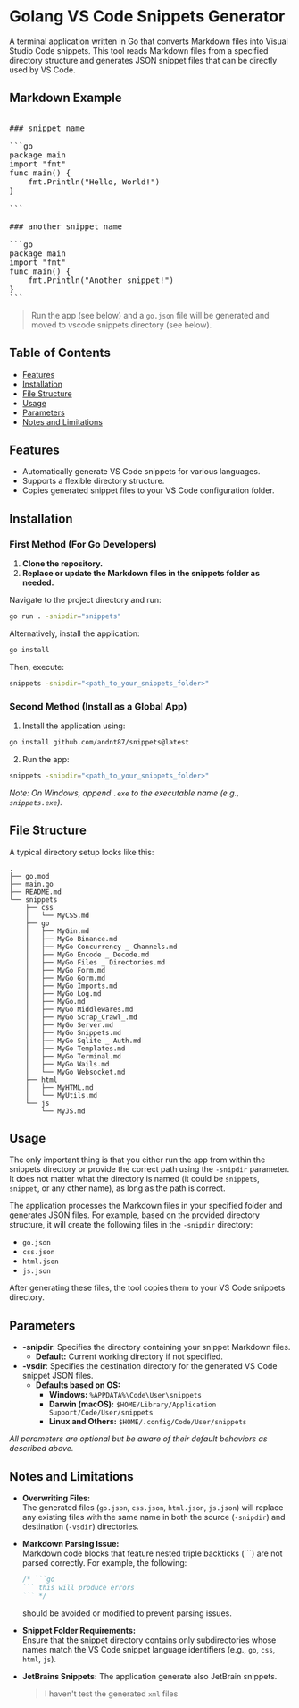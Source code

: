 # Golang VS Code Snippets Generator

A terminal application written in Go that converts Markdown files into Visual Studio Code snippets. This tool reads Markdown files from a specified directory structure and generates JSON snippet files that can be directly used by VS Code.

## Markdown Example

<pre>

### snippet name

```go
package main
import "fmt"
func main() {
    fmt.Println("Hello, World!")
}

```

### another snippet name

```go
package main
import "fmt"
func main() {
    fmt.Println("Another snippet!")
}
```
</pre> 

> Run the app (see below) and a `go.json` file will be generated and moved to vscode snippets directory (see below).

## Table of Contents

- [Features](#features)
- [Installation](#installation)
- [File Structure](#file-structure)
- [Usage](#usage)
- [Parameters](#parameters)
- [Notes and Limitations](#notes-and-limitations)

## Features

- Automatically generate VS Code snippets for various languages.
- Supports a flexible directory structure.
- Copies generated snippet files to your VS Code configuration folder.

## Installation

### First Method (For Go Developers)

1. **Clone the repository.**
2. **Replace or update the Markdown files in the snippets folder as needed.**

Navigate to the project directory and run:
```sh
go run . -snipdir="snippets"
```

Alternatively, install the application:
```sh
go install
```

Then, execute:
```sh
snippets -snipdir="<path_to_your_snippets_folder>"
```

### Second Method (Install as a Global App)

1. Install the application using:
```sh
go install github.com/andnt87/snippets@latest
```
2. Run the app:
```sh
snippets -snipdir="<path_to_your_snippets_folder>"
```

*Note: On Windows, append `.exe` to the executable name (e.g., `snippets.exe`).*

## File Structure

A typical directory setup looks like this:

```
.
├── go.mod
├── main.go
├── README.md
└── snippets
    ├── css
    │   └── MyCSS.md
    ├── go
    │   ├── MyGin.md
    │   ├── MyGo Binance.md
    │   ├── MyGo Concurrency _ Channels.md
    │   ├── MyGo Encode _ Decode.md
    │   ├── MyGo Files _ Directories.md
    │   ├── MyGo Form.md
    │   ├── MyGo Gorm.md
    │   ├── MyGo Imports.md
    │   ├── MyGo Log.md
    │   ├── MyGo.md
    │   ├── MyGo Middlewares.md
    │   ├── MyGo Scrap_Crawl_.md
    │   ├── MyGo Server.md
    │   ├── MyGo Snippets.md
    │   ├── MyGo Sqlite _ Auth.md
    │   ├── MyGo Templates.md
    │   ├── MyGo Terminal.md
    │   ├── MyGo Wails.md
    │   └── MyGo Websocket.md
    ├── html
    │   ├── MyHTML.md
    │   └── MyUtils.md
    └── js
        └── MyJS.md
```

## Usage

The only important thing is that you either run the app from within the snippets directory or provide the correct path using the `-snipdir` parameter. It does not matter what the directory is named (it could be `snippets`, `snippet`, or any other name), as long as the path is correct.

The application processes the Markdown files in your specified folder and generates JSON files. For example, based on the provided directory structure, it will create the following files in the `-snipdir` directory:
- `go.json`
- `css.json`
- `html.json`
- `js.json`

After generating these files, the tool copies them to your VS Code snippets directory.


## Parameters

- **-snipdir**: Specifies the directory containing your snippet Markdown files.  
  - **Default:** Current working directory if not specified.
- **-vsdir**: Specifies the destination directory for the generated VS Code snippet JSON files.
  - **Defaults based on OS:**
    - **Windows:** `%APPDATA%\Code\User\snippets`
    - **Darwin (macOS):** `$HOME/Library/Application Support/Code/User/snippets`
    - **Linux and Others:** `$HOME/.config/Code/User/snippets`

*All parameters are optional but be aware of their default behaviors as described above.*

## Notes and Limitations

- **Overwriting Files:**  
  The generated files (`go.json`, `css.json`, `html.json`, `js.json`) will replace any existing files with the same name in both the source (`-snipdir`) and destination (`-vsdir`) directories.

- **Markdown Parsing Issue:**  
  Markdown code blocks that feature nested triple backticks (```) are not parsed correctly. For example, the following:
  ```go
  /* ```go
  ``` this will produce errors
  ``` */
  ```
  should be avoided or modified to prevent parsing issues.

- **Snippet Folder Requirements:**  
  Ensure that the snippet directory contains only subdirectories whose names match the VS Code snippet language identifiers (e.g., `go`, `css`, `html`, `js`).

- **JetBrains Snippets:**
  The application generate also JetBrain snippets. 

  > I haven't test the generated `xml` files